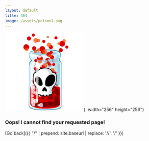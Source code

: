 ```yaml
---
layout: default
title: 404
image: /assets/poison1.png
---
```


![](/assets/poison1.png){: width="256" height="256"}

<h3 class="no-decoration">Oops! I cannot find your requested page!</h3>
[Go back]({{ "/" | prepend: site.baseurl | replace: '//', '/' }})
